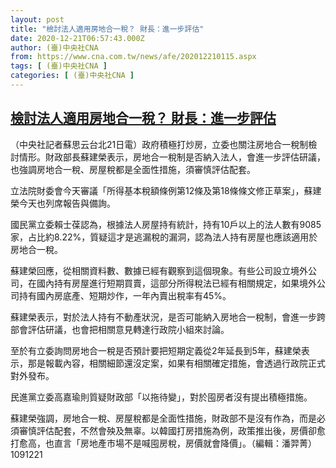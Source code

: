 ```yaml
---
layout: post
title: "檢討法人適用房地合一稅？ 財長：進一步評估"
date: 2020-12-21T06:57:43.000Z
author: (臺)中央社CNA
from: https://www.cna.com.tw/news/afe/202012210115.aspx
tags: [ (臺)中央社CNA ]
categories: [ (臺)中央社CNA ]
---
```

<!--1608533863000-->
[檢討法人適用房地合一稅？ 財長：進一步評估](https://www.cna.com.tw/news/afe/202012210115.aspx)
------

<div>
<div></div><div class="paragraph"><p>（中央社記者蘇思云台北21日電）政府積極打炒房，立委也關注房地合一稅制檢討情形。財政部長蘇建榮表示，房地合一稅制是否納入法人，會進一步評估研議，也強調房地合一稅、房屋稅都是全面性措施，須審慎評估配套。</p><p>立法院財委會今天審議「所得基本稅額條例第12條及第18條條文修正草案」，蘇建榮今天也列席報告與備詢。</p><p>國民黨立委賴士葆認為，根據法人房屋持有統計，持有10戶以上的法人數有9085家，占比約8.22%，質疑這才是逃漏稅的漏洞，認為法人持有房屋也應該適用於房地合一稅。</p><p>蘇建榮回應，從相關資料數、數據已經有觀察到這個現象。有些公司設立境外公司，在國內持有房屋進行短期買賣，這部分所得稅法已經有相關規定，如果境外公司持有國內房底產、短期炒作，一年內賣出稅率有45%。</p><p>蘇建榮表示，對於法人持有不動產狀況，是否可能納入房地合一稅制，會進一步跨部會評估研議，也會把相關意見轉達行政院小組來討論。</p><p>至於有立委詢問房地合一稅是否預計要把短期定義從2年延長到5年，蘇建榮表示，那是報載內容，相關細節還沒定案，如果有相關確定措施，會透過行政院正式對外發布。</p><p>民進黨立委高嘉瑜則質疑財政部「以拖待變」，對於囤房者沒有提出積極措施。</p><p>蘇建榮強調，房地合一稅、房屋稅都是全面性措施，財政部不是沒有作為，而是必須審慎評估配套，不然會殃及無辜。以韓國打房措施為例，政策推出後，房價卻愈打愈高，也直言「房地產市場不是喊囤房稅，房價就會降價」。（編輯：潘羿菁）1091221</p></div>
</div>
